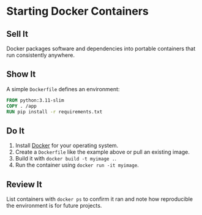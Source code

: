 # Starting Docker Containers

## Sell It
Docker packages software and dependencies into portable containers that run consistently anywhere.

## Show It
A simple `Dockerfile` defines an environment:

```Dockerfile
FROM python:3.11-slim
COPY . /app
RUN pip install -r requirements.txt
```

## Do It
1. Install [Docker](https://www.docker.com/) for your operating system.
2. Create a `Dockerfile` like the example above or pull an existing image.
3. Build it with `docker build -t myimage .`.
4. Run the container using `docker run -it myimage`.

## Review It
List containers with `docker ps` to confirm it ran and note how reproducible the environment is for future projects.
